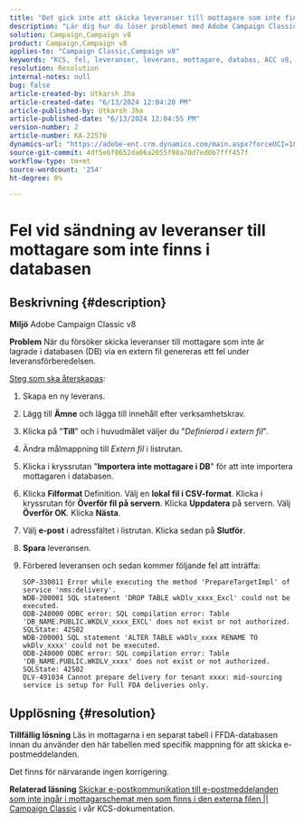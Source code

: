```yaml
---
title: "Det gick inte att skicka leveranser till mottagare som inte finns i databasen"
description: "Lär dig hur du löser problemet med Adobe Campaign Classic v8 där leveranser inte lagras i databasen (DB) via en extern fil."
solution: Campaign,Campaign v8
product: Campaign,Campaign v8
applies-to: "Campaign Classic,Campaign v8"
keywords: "KCS, fel, leveranser, leverans, mottagare, databas, ACC v8, Adobe Campaign Classic v8"
resolution: Resolution
internal-notes: null
bug: false
article-created-by: Utkarsh Jha
article-created-date: "6/13/2024 12:04:20 PM"
article-published-by: Utkarsh Jha
article-published-date: "6/13/2024 12:04:55 PM"
version-number: 2
article-number: KA-22570
dynamics-url: "https://adobe-ent.crm.dynamics.com/main.aspx?forceUCI=1&pagetype=entityrecord&etn=knowledgearticle&id=59c97510-7d29-ef11-840a-00224808decd"
source-git-commit: 4df5e6f8652da06a2055f98a70d7ed0b7fff457f
workflow-type: tm+mt
source-wordcount: '254'
ht-degree: 0%

---
```


# Fel vid sändning av leveranser till mottagare som inte finns i databasen

## Beskrivning {#description}


<b>Miljö</b>
Adobe Campaign Classic v8

<b>Problem</b>
När du försöker skicka leveranser till mottagare som inte är lagrade i databasen (DB) via en extern fil genereras ett fel under leveransförberedelsen.

<u>Steg som ska återskapas</u>:

1. Skapa en ny leverans.
2. Lägg till <b>Ämne</b> och lägga till innehåll efter verksamhetskrav.
3. Klicka på &quot;<b>Till</b>&quot; och i huvudmålet väljer du &quot;*Definierad i extern fil*&quot;.
4. Ändra målmappning till *Extern fil* i listrutan.
5. Klicka i kryssrutan &quot;<b>Importera inte </b><b>mottagare</b><b> i DB</b>&quot; för att inte importera mottagaren i databasen.
6. Klicka <b>Filformat </b>Definition. Välj en <b>lokal fil i CSV-format</b>. Klicka i kryssrutan för <b>Överför fil på servern</b>. Klicka <b>Uppdatera</b> på servern. Välj <b>Överför OK</b>. Klicka <b>Nästa</b>.
7. Välj <b>e-post</b> i adressfältet i listrutan. Klicka sedan på <b>Slutför</b>.
8. <b>Spara</b> leveransen.
9. Förbered leveransen och sedan kommer följande fel att inträffa:




   ```
   SOP-330011 Error while executing the method 'PrepareTargetImpl' of service 'nms:delivery'.
   WDB-200001 SQL statement 'DROP TABLE wkDlv_xxxx_Excl' could not be executed.
   ODB-240000 ODBC error: SQL compilation error: Table 'DB_NAME.PUBLIC.WKDLV_xxxx_EXCL' does not exist or not authorized. SQLState: 42S02
   WDB-200001 SQL statement 'ALTER TABLE wkDlv_xxxx RENAME TO wkDlv_xxxx' could not be executed.
   ODB-240000 ODBC error: SQL compilation error: Table 'DB_NAME.PUBLIC.WKDLV_xxxx' does not exist or not authorized. SQLState: 42S02
   DLV-491034 Cannot prepare delivery for tenant xxxx: mid-sourcing service is setup for Full FDA deliveries only.
   ```



## Upplösning {#resolution}


<b>Tillfällig lösning</b>
Läs in mottagarna i en separat tabell i FFDA-databasen innan du använder den här tabellen med specifik mappning för att skicka e-postmeddelanden.

Det finns för närvarande ingen korrigering.

<b>Relaterad läsning</b>
[Skickar e-postkommunikation till e-postmeddelanden som inte ingår i mottagarschemat men som finns i den externa filen || Campaign Classic](https://experienceleague.adobe.com/docs/experience-cloud-kcs/kbarticles/KA-15917.html) i vår KCS-dokumentation.
